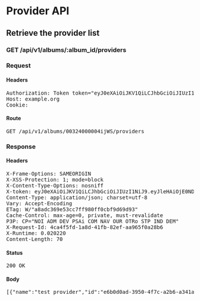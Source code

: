 # Provider API

## Retrieve the provider list

### GET /api/v1/albums/:album_id/providers
### Request

#### Headers

<pre>Authorization: Token token=&quot;eyJ0eXAiOiJKV1QiLCJhbGciOiJIUzI1NiJ9.eyJleHAiOjE0NDkwNjU2NzUsImFiaWxpdGllcyI6eyIwMDMyNDAwMDAwNGlqV1MiOnsiUHJvdmlkZXJzIjpbInRlc3QgcHJvdmlkZXIiXX19LCJ1c2VyX2lkIjoiN2I2NWI0YmEtYjQ4My00YjU3LWJhMzktNTljNTE3YzljY2VhIn0.kWiN0ybk_GMK2Wetr0aygCFV0W8hiYzDkddZym2ko-A&quot;
Host: example.org
Cookie: </pre>

#### Route

<pre>GET /api/v1/albums/00324000004ijWS/providers</pre>

### Response

#### Headers

<pre>X-Frame-Options: SAMEORIGIN
X-XSS-Protection: 1; mode=block
X-Content-Type-Options: nosniff
X-token: eyJ0eXAiOiJKV1QiLCJhbGciOiJIUzI1NiJ9.eyJleHAiOjE0NDkwNjU2NzUsImFiaWxpdGllcyI6eyIwMDMyNDAwMDAwNGlqV1MiOnsiUHJvdmlkZXJzIjpbInRlc3QgcHJvdmlkZXIiXX19LCJ1c2VyX2lkIjoiN2I2NWI0YmEtYjQ4My00YjU3LWJhMzktNTljNTE3YzljY2VhIn0.kWiN0ybk_GMK2Wetr0aygCFV0W8hiYzDkddZym2ko-A
Content-Type: application/json; charset=utf-8
Vary: Accept-Encoding
ETag: W/&quot;a8adc369e53cc7ff980ff0cbf9d69d93&quot;
Cache-Control: max-age=0, private, must-revalidate
P3P: CP=&quot;NOI ADM DEV PSAi COM NAV OUR OTRo STP IND DEM&quot;
X-Request-Id: 4ca4f5fd-1a8d-41fb-82ef-aa965f0a28b6
X-Runtime: 0.020220
Content-Length: 70</pre>

#### Status

<pre>200 OK</pre>

#### Body

<pre>[{"name":"test provider","id":"e6b0d0ad-3950-4f7c-a2b6-a341a5610dbe"}]</pre>
